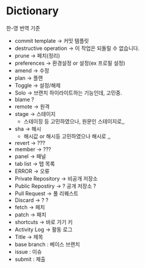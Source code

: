 # Dictionary

한-영 번역 기준 





- commit template -> 커밋 템플릿
- destructive operation -> 이 작업은 되돌릴 수 없습니다.
- prune -> 페치(정리)
- preferences -> 환경설정 or 설정(ex 프로필 설정)
- amend -> 수정
- plan -> 플랜
- Toggle -> 설정/해제
- Solo -> 브랜치 하이라이트하는 기능인데, 고민중.
- blame ?
- remote -> 원격
- stage -> 스테이지
  - 스테이징 등 고민하였으나, 원문인 스테이지로,,
- sha -> 해시 
  - 해시값 or 해시등 고민하였으나 해시로 ,,
- revert -> ???
- member -> ???
- panel -> 패널
- tab list -> 탭 목록
- ERROR -> 오류
- Private Repository -> 비공개 저장소
- Public Repostiry -> ? 공개 저장소 ?
- Pull Request -> 풀 리퀘스트
- Discard -> ? ? 
- fetch -> 페치
- patch -> 패치
- shortcuts -> 바로 가기 키
- Activity Log -> 활동 로그 
- Title -> 제목
- base branch : 베이스 브랜치
- issue : 이슈
- submit : 제출